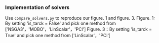 ### Implementation of solvers
Use `compare_solvers.py` to reproduce our figure. 1 and figure. 3.
Figure. 1: By setting 'is_tarck = False' and pick one method from  ['NSGA3'，'MOBO'，'LinScalar'，'PCI']
Figure. 3：By setting 'is_tarck = True' and pick one method from  ['LinScalar'，'PCI']